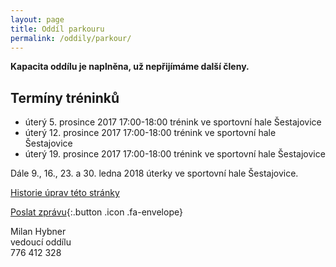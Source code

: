 ```yaml
---
layout: page
title: Oddíl parkouru
permalink: /oddily/parkour/
---
```


**Kapacita oddílu je naplněna, už nepřijímáme další členy.**

## Termíny tréninků

* úterý 5. prosince 2017 17:00-18:00 trénink ve sportovní hale Šestajovice
* úterý 12. prosince 2017 17:00-18:00 trénink ve sportovní hale Šestajovice
* úterý 19. prosince 2017 17:00-18:00 trénink ve sportovní hale Šestajovice

Dále 9., 16., 23. a 30. ledna 2018 úterky ve sportovní hale Šestajovice.

<!-- [Chci se přidat]({{ site.baseurl }}/clenstvi/){:.button .special} -->

[Historie úprav této stránky](https://github.com/milanhybner/sokolsestajovice.cz/commits/gh-pages/oddily/parkour)

[Poslat zprávu](#f){:.button .icon .fa-envelope}

Milan Hybner  
vedoucí oddílu  
776 412 328

